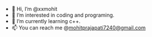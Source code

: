 - 👋 Hi, I’m @xxmohit
- 👀 I’m interested in coding and programing.
- 🌱 I’m currently learning c++.
- 📫 You can reach me  @mohitprajapati7240@gmail.com

<!---
xxmohit/xxmohit is a ✨ special ✨ repository because its `README.md` (this file) appears on your GitHub profile.
You can click the Preview link to take a look at your changes.
--->
